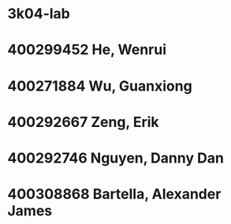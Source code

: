 # 3k04-lab

# 400299452 He, Wenrui 
# 400271884 Wu, Guanxiong
# 400292667 Zeng, Erik 
# 400292746 Nguyen, Danny Dan
# 400308868 Bartella, Alexander James
